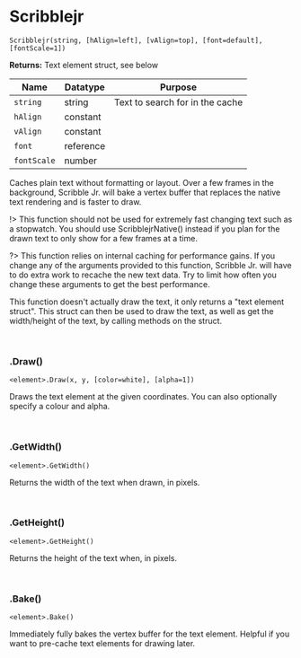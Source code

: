 # Scribblejr

`Scribblejr(string, [hAlign=left], [vAlign=top], [font=default], [fontScale=1])`

**Returns:** Text element struct, see below

|Name       |Datatype |Purpose                        |
|-----------|---------|-------------------------------|
|`string`   |string   |Text to search for in the cache|
|`hAlign`   |constant |                               |
|`vAlign`   |constant |                               |
|`font`     |reference|                               |
|`fontScale`|number   |                               |

Caches plain text without formatting or layout. Over a few frames in the background, Scribble Jr. will bake a vertex buffer that replaces the native text rendering and is faster to draw.

!> This function should not be used for extremely fast changing text such as a stopwatch. You should use ScribblejrNative() instead if you plan for the drawn text to only show for a few frames at a time.

?> This function relies on internal caching for performance gains. If you change any of the arguments provided to this function, Scribble Jr. will have to do extra work to recache the new text data. Try to limit how often you change these arguments to get the best performance.

This function doesn't actually draw the text, it only returns a "text element struct". This struct can then be used to draw the text, as well as get the width/height of the text, by calling methods on the struct.

&nbsp;

### .Draw()

`<element>.Draw(x, y, [color=white], [alpha=1])`

Draws the text element at the given coordinates. You can also optionally specify a colour and alpha.

&nbsp;

### .GetWidth()

`<element>.GetWidth()`

Returns the width of the text when drawn, in pixels.

&nbsp;

### .GetHeight()

`<element>.GetHeight()`

Returns the height of the text when, in pixels.

&nbsp;

### .Bake()

`<element>.Bake()`

Immediately fully bakes the vertex buffer for the text element. Helpful if you want to pre-cache text elements for drawing later.